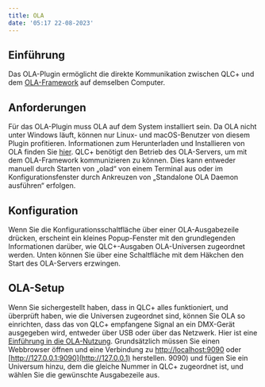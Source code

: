 ```yaml
---
title: OLA
date: '05:17 22-08-2023'
---
```


Einführung
------------

Das OLA-Plugin ermöglicht die direkte Kommunikation zwischen QLC+ und dem [OLA-Framework](https://wiki.openlighting.org/index.php/Open_Lighting_Architecture) auf demselben Computer.

Anforderungen
------------

Für das OLA-Plugin muss OLA auf dem System installiert sein.
Da OLA nicht unter Windows läuft, können nur Linux- und macOS-Benutzer von diesem Plugin profitieren.
Informationen zum Herunterladen und Installieren von OLA finden Sie [hier](https://wiki.openlighting.org/index.php/Download_%26_Install_OLA).
QLC+ benötigt den Betrieb des OLA-Servers, um mit dem OLA-Framework kommunizieren zu können. Dies kann entweder manuell durch Starten von „olad“ von einem Terminal aus oder im Konfigurationsfenster durch Ankreuzen von „Standalone OLA Daemon ausführen“ erfolgen.

Konfiguration
-------------

Wenn Sie die Konfigurationsschaltfläche über einer OLA-Ausgabezeile drücken, erscheint ein kleines Popup-Fenster mit den grundlegenden Informationen darüber, wie QLC+-Ausgaben OLA-Universen zugeordnet werden.
Unten können Sie über eine Schaltfläche mit dem Häkchen den Start des OLA-Servers erzwingen.

OLA-Setup
---------

Wenn Sie sichergestellt haben, dass in QLC+ alles funktioniert, und überprüft haben, wie die Universen zugeordnet sind, können Sie OLA so einrichten, dass das von QLC+ empfangene Signal an ein DMX-Gerät ausgegeben wird, entweder über USB oder über das Netzwerk.
Hier ist eine [Einführung in die OLA-Nutzung](https://wiki.openlighting.org/index.php/Using_OLA).
Grundsätzlich müssen Sie einen Webbrowser öffnen und eine Verbindung zu [http://localhost:9090](http://localhost:9090) oder [http://127.0.0.1:9090](http://127.0.0.1) herstellen. 9090) und fügen Sie ein Universum hinzu, dem die gleiche Nummer in QLC+ zugeordnet ist, und wählen Sie die gewünschte Ausgabezeile aus.